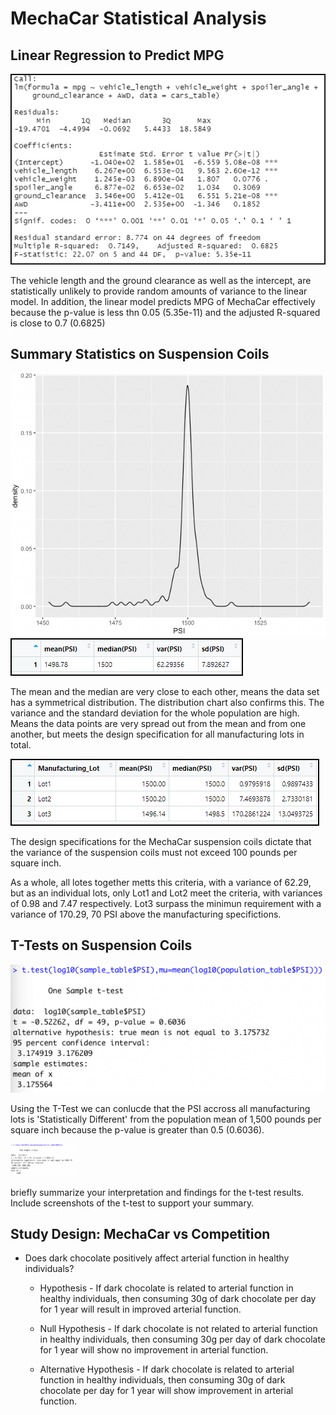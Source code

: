 # MechaCar Statistical Analysis

## Linear Regression to Predict MPG

<img src='https://github.com/juliomeza/MechaCar_Statistical_Analysis/blob/main/Screenshots/1-LinearRegression.png'>

The vehicle length and the ground clearance as well as the intercept, are statistically unlikely to provide random amounts of variance to the linear model. In addition, the linear model predicts MPG of MechaCar effectively because the p-value is less thn 0.05 (5.35e-11) and the adjusted R-squared is close to 0.7 (0.6825)


## Summary Statistics on Suspension Coils

<img src='https://github.com/juliomeza/MechaCar_Statistical_Analysis/blob/main/Screenshots/2-Chart.png'>


<img src='https://github.com/juliomeza/MechaCar_Statistical_Analysis/blob/main/Screenshots/2-TotalSummary.png'>

The mean and the median are very close to each other, means the data set has a symmetrical distribution. The distribution chart also confirms this. The variance and the standard deviation for the whole population are high. Means the data points are very spread out from the mean and from one another, but meets the design specification for all manufacturing lots in total.

<img src='https://github.com/juliomeza/MechaCar_Statistical_Analysis/blob/main/Screenshots/2-LotSummary.png'>

The design specifications for the MechaCar suspension coils dictate that the variance of the suspension coils must not exceed 100 pounds per square inch.

As a whole, all lotes together metts this criteria, with a variance of 62.29, but as an individual lots, only Lot1 and Lot2 meet the criteria, with variances of 0.98 and 7.47 respectively. Lot3 surpass the minimun requirement with a variance of 170.29, 70 PSI above the manufacturing specifictions.


## T-Tests on Suspension Coils

<img src='https://github.com/juliomeza/MechaCar_Statistical_Analysis/blob/main/Screenshots/3-T-Test-All-Lots.png'>

Using the T-Test we can conlucde that the PSI accross all manufacturing lots is 'Statistically Different' from the population mean of 1,500 pounds per square inch because the p-value is greater than 0.5 (0.6036).

<img src='https://github.com/juliomeza/MechaCar_Statistical_Analysis/blob/main/Screenshots/3-Lot1.png' width=100>


briefly summarize your interpretation and findings for the t-test results. Include screenshots of the t-test to support your summary.



## Study Design: MechaCar vs Competition

* Does dark chocolate positively affect arterial function in healthy individuals? 

  * Hypothesis - If dark chocolate is related to arterial function in healthy individuals, then consuming 30g of dark chocolate per day for 1 year will result in improved arterial function.

  * Null Hypothesis - If dark chocolate is not related to arterial function in healthy individuals, then consuming 30g per day of dark chocolate for 1 year will show no improvement in arterial function.

  * Alternative Hypothesis - If dark chocolate is related to arterial function in healthy individuals, then consuming 30g of dark chocolate per day for 1 year will show improvement in arterial function.